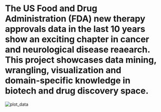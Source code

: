 # The US Food and Drug Administration (FDA) new therapy approvals data in the last 10 years show an exciting chapter in cancer and neurological disease reaearch. This project showcases data mining, wrangling, visualization and domain-specific knowledge in biotech and drug discovery space. 

![plot_data](https://github.com/sejaldavla/Data-Visualization-Projects/assets/77356703/bc7174e4-fe3c-458d-a26b-1d61660ef06c)
